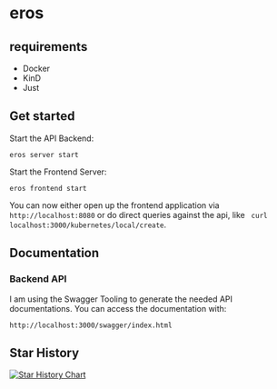 # eros

## requirements
* Docker
* KinD
* Just

## Get started
Start the API Backend:
```shell
eros server start
```

Start the Frontend Server:
```shell
eros frontend start
```

You can now either open up the frontend application via `http://localhost:8080`
or do direct queries against the api, like ` curl localhost:3000/kubernetes/local/create`.

## Documentation
### Backend API
I am using the Swagger Tooling to generate the needed API documentations.
You can access the documentation with:
```shell
http://localhost:3000/swagger/index.html
```

## Star History

[![Star History Chart](https://api.star-history.com/svg?repos=PatrickLaabs/eros&type=Date)](https://star-history.com/#PatrickLaabs/eros&Date)